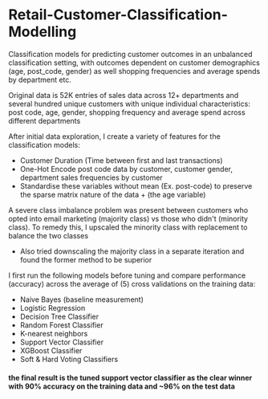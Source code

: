 # Retail-Customer-Classification-Modelling
 Classification models for predicting customer outcomes in an unbalanced classification setting, with outcomes dependent on customer demographics (age, post_code, gender) as well shopping frequencies and average spends by department etc.

Original data is 52K entries of sales data across 12+ departments and several hundred unique customers with unique individual characteristics: post code, age, gender, shopping frequency and average spend across different departments

After initial data exploration, I create a variety of features for the classification models:
- Customer Duration (Time between first and last transactions)
- One-Hot Encode post code data by customer, customer gender, department sales frequencies by customer
- Standardise these variables without mean (Ex. post-code) to preserve the sparse matrix nature of the data + (the age variable)

A severe class imbalance problem was present between customers who opted into email marketing (majority class) vs those who didn't (minority class). To remedy this, I upscaled the minority class with replacement to balance the two classes
- Also tried downscaling the majority class in a separate iteration and found the former method to be superior

I first run the following models before tuning and compare performance (accuracy) across the average of (5) cross validations on the training data:
- Naive Bayes (baseline measurement)
- Logistic Regression
- Decision Tree Classifier
- Random Forest Classifier
- K-nearest neighbors
- Support Vector Classifier
- XGBoost Classifier
- Soft & Hard Voting Classifiers

#### the final result is the tuned support vector classifier as the clear winner with 90% accuracy on the training data and ~96% on the test data
